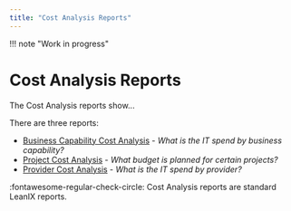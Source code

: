 ```yaml
---
title: "Cost Analysis Reports"
---
```


!!! note "Work in progress"
    
# Cost Analysis Reports

The Cost Analysis reports show... 

There are three reports: 

- [Business Capability Cost Analysis](business-capability-cost-report.md) - *What is the IT spend by business capability?*
- [Project Cost Analysis](project-cost-report.md) - *What budget is planned for certain projects?*
- [Provider Cost Analysis](provider-cost-report.md) - *What is the IT spend by provider?*

:fontawesome-regular-check-circle: Cost Analysis reports are standard LeanIX reports.
